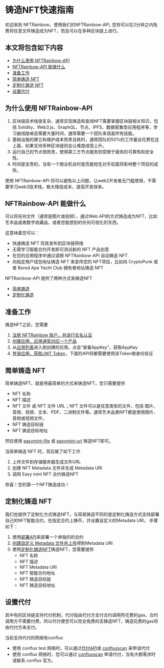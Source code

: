 铸造NFT快速指南
======================

欢迎来到 NFTRainbow，使用我们的NFTRainbow-API, 您将可以在2分钟之内免费将任意文件铸造成为NFT，而且可以在多种区块链上进行。

本文将包含如下内容
----------------------
  - [为什么使用 NFTRainbow-API](#为什么使用-nftrainbow-api)
  - [NFTRainbow-API 能做什么](#nftrainbow-api-能做什么)
  - [准备工作](#准备工作)
  - [简单铸造 NFT](#简单铸造-nft)
  - [定制化铸造 NFT](#定制化铸造-nft)
  - [设置代付](#设置代付)

为什么使用 NFTRainbow-API
----------------------
1. 区块链技术栈很复杂，通常实现铸造和查询NFT需要掌握区块链相关知识，包括 Solidity、Web3.js、GraphQL、节点、IPFS、数据密集型应用程序等，学习曲线陡峭且需要大量时间，通常需要一个团队来涵盖所有技能。
2. 基础设施的建立和维护成本昂贵且耗时，通常团队的50%的工作量会花费在这上面，如果支持多种区块链则会让难度成倍上升。
3. 运行自己的节点很昂贵，使用第三方节点服务则受限于服务的可靠性和安全性。
4. 时间是宝贵的，当有一个商业机会时是否能抢在对手前面将影响整个项目的成败。

使用 NFTRainbow-API 将可以避免以上问题，让web2开发者无门槛使用，不需要学习web3技术栈，极大降低成本，提高开发效率。

NFTRainbow-API 能做什么
----------------------
可以将任何文件（通常是图片或视频），通过Web API的方式铸造成为NFT，比如艺术品或者数字收藏品，或者您能想到的任何可视化的东西。

这意味着您可以：
- 快速铸造 NFT 将其发布到区块链网络
- 无需学习智能合约开发即可测试新的 NFT 产品创意
- 在您的应用程序中通过调用 NFTRainbow-API 自动铸造 NFT
- 向指定用户钱包地址铸造 NFT 来宣传您的 NFT项目，比如向 CryptoPunk 或者 Bored Ape Yacht Club 拥有者地址铸造 NFT

NFTRainbow-API 提供了两种方式来铸造NFT
- [简单铸造](#简单铸造-nft)
- [定制化铸造](#定制化铸造-nft)

准备工作
----------------------
铸造NFT之前，您需要
1. [注册 NFTRainbow 账户，并进行实名认证](https://dev.nftrainbow.xyz/login)
2. [创建应用，应用通常对应一个产品](https://dev.nftrainbow.xyz/panels/apps)
3. 从[应用列表](https://dev.nftrainbow.xyz/panels/apps)进入刚创建的应用，点击“查看AppKey”，获取AppKey
4. [登录应用，获取JWT Token](https://docs.nftrainbow.xyz/api-reference/open-api/login#app-login)，下面的API将都需要使用该Token做身份验证

简单铸造 NFT
----------------------
简单铸造NFT，就是用最简单的方式来铸造NFT，您只需要提供
- NFT 名称
- NFT 描述
- NFT 文件 或 NFT 文件 URL；NFT 文件可以是任意类型的文件，包括 图片、音频、视频、文本、PDF、二进制文件等。通常艺术品类NFT都是使用图片、音频或视频文件。
- NFT 铸造目标链
- NFT 铸造目标地址

然后使用 [easymint-file](https://docs.nftrainbow.xyz/api-reference/open-api/mints#mint-nft-with-file) 或 [easymint-url](https://docs.nftrainbow.xyz/api-reference/open-api/mints#mint-nft-with-metadata) 铸造NFT即可。

当简单铸造 NFT 时，背后做了如下工作
1. 上传文件到存储服务器生成文件URL
2. 创建 NFT Metadata 文件并生成 Metadata URI
3. 调用 Easy mint NFT 合约铸造NFT

恭喜！您的第一个NFT铸造成功！

定制化铸造 NFT
----------------------
我们也提供了定制化方式铸造NFT，与简易铸造不同的是定制化铸造方式支持部署自己的NFT智能合约，在指定合约上铸币，并设置自定义的Metadata URI， 步骤如下：
1. 使用[部署API](https://docs.nftrainbow.xyz/api-reference/open-api/contract#deploy-contract)来部署一个单独的的合约
2. [创建自定义 Metadata 文件并上传](https://docs.nftrainbow.xyz/api-reference/open-api/metadata#create-nft-metadata)得到Metadata URI
3. 使用[定制化铸造NFT](https://docs.nftrainbow.xyz/api-reference/open-api/mints#mint-nft)铸造NFT，您需要提供
   - NFT 名称
   - NFT 描述
   - NFT Metadata URI
   - NFT 智能合约地址
   - NFT 铸造目标链
   - NFT 铸造目标地址

设置代付
----------------------
其中有的区块链支持代付机制，代付指由代付方支付合约调用所花费的gas，合约调用方不需要付费。所以代付使您可以完全免费的去铸造NFT，铸造花费的gas将由代付方来支付。

当前支持代付的网络有conflux
- 使用 conflux test 网络时，可以通过[代付API](https://docs.nftrainbow.xyz/api-reference/open-api/contract#set-sponsor)或 [confluxscan](https://testnet.confluxscan.io/sponsor) 来申请代付
- 使用 conflux 网络时，您可以通过 [confluxscan](https://confluxscan.io/sponsor) 申请代付，当有大额需求时请联系 conflux 官方。